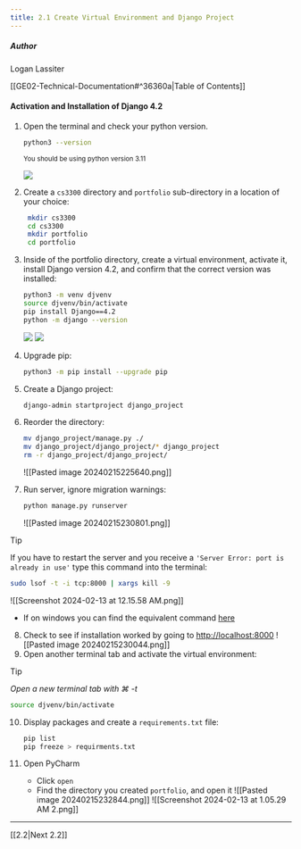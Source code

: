 ```yaml
---
title: 2.1 Create Virtual Environment and Django Project
---
```

##### Author
Logan Lassiter

[[GE02-Technical-Documentation#^36360a|Table of Contents]]



#### Activation and Installation of Django 4.2

 1. Open the terminal and check your python version.

	```bash
	python3 --version
	```

	<sub>You should be using python version 3.11</sub>
	
	![](attachments/Pasted%20image%2020240215124120.png)
2. Create a `cs3300` directory and `portfolio` sub-directory in a location of your choice:
   ```bash
	mkdir cs3300
	cd cs3300
	mkdir portfolio
	cd portfolio
	```

3. Inside of the portfolio directory, create a virtual environment, activate it, install Django version 4.2, and confirm that the correct version was installed:
	```bash
	python3 -m venv djvenv
	source djvenv/bin/activate
	pip install Django==4.2
	python -m django --version
	```
	![](attachments/Pasted%20image%2020240215124132.png)
	![](attachments/Pasted%20image%2020240215124140.png)
4. Upgrade pip:
   ```bash
   python3 -m pip install --upgrade pip
   ```

5. Create a Django project:
   ```bash
   django-admin startproject django_project
   ```

6. Reorder the directory:
   ```bash
   mv django_project/manage.py ./
   mv django_project/django_project/* django_project
   rm -r django_project/django_project/
   ```
   ![[Pasted image 20240215225640.png]]

7. Run server, ignore migration warnings:
   ```bash
   python manage.py runserver
   ```
   ![[Pasted image 20240215230801.png]]
> [!tip]
> If you have to restart the server and you receive a `'Server Error: port is already in use'` type this command into the terminal:
> ```bash
> sudo lsof -t -i tcp:8000 | xargs kill -9
> ```
> ![[Screenshot 2024-02-13 at 12.15.58 AM.png]]


* If on windows you can find the equivalent command [here](https://stackoverflow.com/questions/20239232/django-server-error-port-is-already-in-use)

8. Check to see if installation worked by going to [http://localhost:8000](http://localhost:8000)
   ![[Pasted image 20240215230044.png]]
9. Open another terminal tab and activate the virtual environment:
   
> [!tip]
> *Open a new terminal tab with ⌘ -t*

```bash
source djvenv/bin/activate
```

   

10. Display packages and create a `requirements.txt` file:
	```bash
	pip list
	pip freeze > requirments.txt
	```

11. Open PyCharm
    * Click `open`
    * Find the directory you created `portfolio`, and open it
    ![[Pasted image 20240215232844.png]]
    ![[Screenshot 2024-02-13 at 1.05.29 AM 2.png]]
***
[[2.2|Next 2.2]]